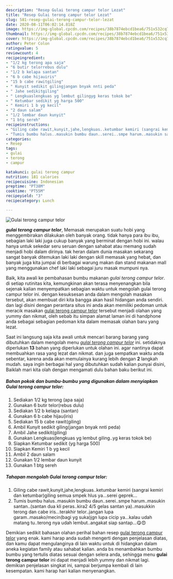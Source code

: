 ```yaml
---
description: "Resep Gulai terong campur telor Lezat"
title: "Resep Gulai terong campur telor Lezat"
slug: 581-resep-gulai-terong-campur-telor-lezat
date: 2020-08-11T06:02:14.818Z
image: https://img-global.cpcdn.com/recipes/38b7874ebcd1bea6/751x532cq70/gulai-terong-campur-telor-foto-resep-utama.jpg
thumbnail: https://img-global.cpcdn.com/recipes/38b7874ebcd1bea6/751x532cq70/gulai-terong-campur-telor-foto-resep-utama.jpg
cover: https://img-global.cpcdn.com/recipes/38b7874ebcd1bea6/751x532cq70/gulai-terong-campur-telor-foto-resep-utama.jpg
author: Peter Colon
ratingvalue: 5
reviewcount: 4
recipeingredient:
- "1/2 kg terong apa saja"
- "6 butir telorrebus dulu"
- "1/2 b kelapa santan"
- "6 b cabe hijauiris"
- "15 b cabe rawitgiling"
- " Kunyit sedikit gilingjangan bnyak nnti peda"
- " Jahe sedikitgiling"
- " Lengkuaslengkuas yg lembut gilingyg keras tokok be"
- " Ketumbar sedikit yg harga 500"
- " Kemiri 1 b yg kecil"
- "2 daun salam"
- "1/2 lembar daun kunyit"
- "1 btg sereh"
recipeinstructions:
- "Giling cabe rawit,kunyit,jahe,lengkuas..ketumbar kemiri (sangrai kemiri dan ketumbar)giling semua smpek hlus ya...serei geprek..."
- "Tumis bumbu halus..masukin bumbu daun..serei..smpe harum..masukin santan..(santan dua kli peras..kira2 4/5 gelas santan ya)..masukkin terong dan cabe iris...terakhir telor..jangan lupa garam..masako/mecin(bagi yg suka)jgn lupa cicip ya...kalau udah matang tu..terong nya udah lembut..angakat siap santap...😋😍"
categories:
- Resep
tags:
- gulai
- terong
- campur

katakunci: gulai terong campur 
nutrition: 181 calories
recipecuisine: Indonesian
preptime: "PT38M"
cooktime: "PT55M"
recipeyield: "3"
recipecategory: Lunch

---
```



![Gulai terong campur telor](https://img-global.cpcdn.com/recipes/38b7874ebcd1bea6/751x532cq70/gulai-terong-campur-telor-foto-resep-utama.jpg)

<b><i>gulai terong campur telor</i></b>, Memasak merupakan suatu hobi yang menggembirakan dilakukan oleh banyak orang. tidak hanya para ibu ibu, sebagian laki laki juga cukup banyak yang berminat dengan hobi ini. walau hanya untuk sekedar seru seruan dengan sahabat atau memang sudah menjadi hobi dalam dirinya. tak heran dalam dunia masakan sekarang sangat banyak ditemukan laki laki dengan skill memasak yang hebat, dan banyak juga kita jumpai di berbagai warung makan dan stand makanan mall yang menggunakan chef laki laki sebagai juru masak mumpuni nya.

Baik, kita awali ke pembahasan bumbu makanan <i>gulai terong campur telor</i>. di setiap rutinitas kita, kemungkinan akan terasa menyenangkan bila sejenak kalian menyempatkan sebagian waktu untuk mengolah gulai terong campur telor ini. dengan kesuksesan anda dalam mengolah masakan tersebut, akan membuat diri kita bangga akan hasil hidangan anda sendiri. dan lagi disini dengan perantara situs ini anda akan memiliki pedoman untuk meracik masakan <u>gulai terong campur telor</u> tersebut menjadi olahan yang yummy dan nikmat, oleh sebab itu simpan alamat laman ini di handphone anda sebagai sebagian pedoman kita dalam memasak olahan baru yang lezat.




Saat ini langsung saja kita awali untuk mencari barang barang yang dibutuhkan dalam mengolah menu <u><i>gulai terong campur telor</i></u> ini. setidaknya diperlukan <b>13</b> bahan yang diperlukan untuk olahan ini. agar nantinya dapat membuahkan rasa yang lezat dan nikmat. dan juga sempatkan waktu anda sebentar, karena anda akan memulainya kurang lebih dengan <b>2</b> langkah mudah. saya ingin berbagai hal yang dibutuhkan sudah kalian punyai disini, Baiklah mari kita olah dengan mengamati dulu bahan baku berikut ini.

<!--inarticleads1-->

##### Bahan pokok dan bumbu-bumbu yang digunakan dalam menyiapkan Gulai terong campur telor:

1. Sediakan 1/2 kg terong (apa saja)
1. Gunakan 6 butir telor(rebus dulu)
1. Sediakan 1/2 b kelapa (santan)
1. Gunakan 6 b cabe hijau(iris)
1. Sediakan 15 b cabe rawit(giling)
1. Ambil  Kunyit sedikit giling(jangan bnyak nnti peda)
1. Ambil  Jahe sedikit(giling)
1. Gunakan  Lengkuas(lengkuas yg lembut giling..yg keras tokok be)
1. Siapkan  Ketumbar sedikit (yg harga 500)
1. Siapkan  Kemiri 1 b yg kecil
1. Ambil 2 daun salam
1. Gunakan 1/2 lembar daun kunyit
1. Gunakan 1 btg sereh




<!--inarticleads2-->

##### Tahapan mengolah Gulai terong campur telor:

1. Giling cabe rawit,kunyit,jahe,lengkuas..ketumbar kemiri (sangrai kemiri dan ketumbar)giling semua smpek hlus ya...serei geprek...
1. Tumis bumbu halus..masukin bumbu daun..serei..smpe harum..masukin santan..(santan dua kli peras..kira2 4/5 gelas santan ya)..masukkin terong dan cabe iris...terakhir telor..jangan lupa garam..masako/mecin(bagi yg suka)jgn lupa cicip ya...kalau udah matang tu..terong nya udah lembut..angakat siap santap...😋😍




Demikian sedikit bahasan olahan perihal bahan resep <u>gulai terong campur telor</u> yang enak. kami harap anda sudah mengerti dengan penjelasan diatas, dan kamu dapat mengulanginya di lain waktu untuk di hidangkan dalam aneka kegiatan family atau sahabat kalian. anda bs menambahkan bumbu bumbu yang tertulis diatas sesuai dengan selera anda, sehingga menu <b>gulai terong campur telor</b> ini dapat menjadi lebih yummy dan nikmat lagi. demikian penjelasan singkat ini, sampai berjumpa kembali di lain kesempatan. kami harap hari kalian menyenangkan.
